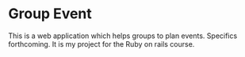 # Group Event

This is a web application which helps groups to plan events. Specifics forthcoming. It is my project for the Ruby on rails course.

